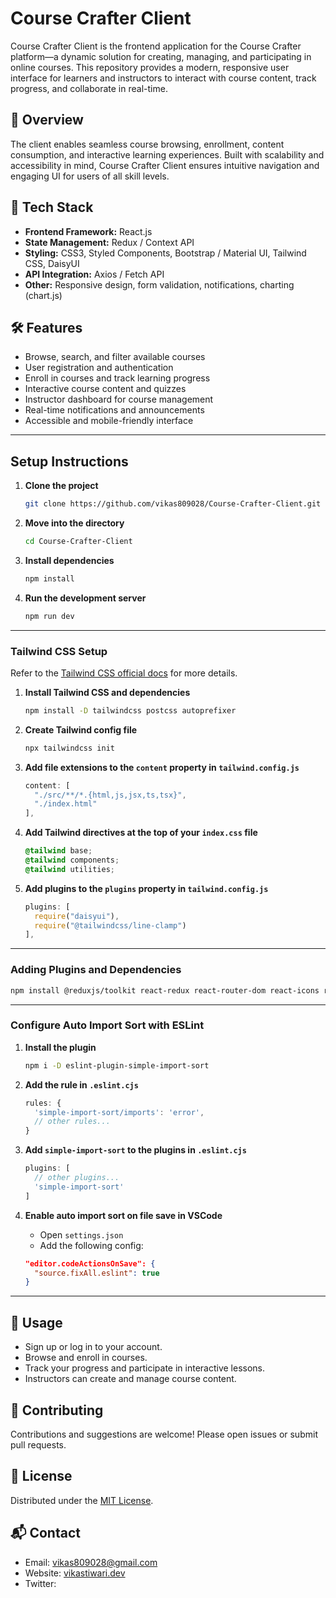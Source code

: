 # Course Crafter Client

Course Crafter Client is the frontend application for the Course Crafter platform—a dynamic solution for creating, managing, and participating in online courses. This repository provides a modern, responsive user interface for learners and instructors to interact with course content, track progress, and collaborate in real-time.

## 🌟 Overview

The client enables seamless course browsing, enrollment, content consumption, and interactive learning experiences. Built with scalability and accessibility in mind, Course Crafter Client ensures intuitive navigation and engaging UI for users of all skill levels.

## 🚀 Tech Stack

- **Frontend Framework:** React.js
- **State Management:** Redux / Context API
- **Styling:** CSS3, Styled Components, Bootstrap / Material UI, Tailwind CSS, DaisyUI
- **API Integration:** Axios / Fetch API
- **Other:** Responsive design, form validation, notifications, charting (chart.js)

## 🛠️ Features

- Browse, search, and filter available courses
- User registration and authentication
- Enroll in courses and track learning progress
- Interactive course content and quizzes
- Instructor dashboard for course management
- Real-time notifications and announcements
- Accessible and mobile-friendly interface

---

## Setup Instructions

1. **Clone the project**

    ```bash
    git clone https://github.com/vikas809028/Course-Crafter-Client.git
    ```

2. **Move into the directory**

    ```bash
    cd Course-Crafter-Client
    ```

3. **Install dependencies**

    ```bash
    npm install
    ```

4. **Run the development server**

    ```bash
    npm run dev
    ```

---

### Tailwind CSS Setup

Refer to the [Tailwind CSS official docs](https://tailwindcss.com/docs/installation) for more details.

1. **Install Tailwind CSS and dependencies**

    ```bash
    npm install -D tailwindcss postcss autoprefixer
    ```

2. **Create Tailwind config file**

    ```bash
    npx tailwindcss init
    ```

3. **Add file extensions to the `content` property in `tailwind.config.js`**

    ```js
    content: [
      "./src/**/*.{html,js,jsx,ts,tsx}",
      "./index.html"
    ],
    ```

4. **Add Tailwind directives at the top of your `index.css` file**

    ```css
    @tailwind base;
    @tailwind components;
    @tailwind utilities;
    ```

5. **Add plugins to the `plugins` property in `tailwind.config.js`**

    ```js
    plugins: [
      require("daisyui"),
      require("@tailwindcss/line-clamp")
    ],
    ```

---

### Adding Plugins and Dependencies

```bash
npm install @reduxjs/toolkit react-redux react-router-dom react-icons react-chartjs-2 chart.js daisyui axios react-hot-toast @tailwindcss/line-clamp
```

---

### Configure Auto Import Sort with ESLint

1. **Install the plugin**

    ```bash
    npm i -D eslint-plugin-simple-import-sort
    ```

2. **Add the rule in `.eslint.cjs`**

    ```js
    rules: {
      'simple-import-sort/imports': 'error',
      // other rules...
    }
    ```

3. **Add `simple-import-sort` to the plugins in `.eslint.cjs`**

    ```js
    plugins: [
      // other plugins...
      'simple-import-sort'
    ]
    ```

4. **Enable auto import sort on file save in VSCode**

    - Open `settings.json`
    - Add the following config:

    ```json
    "editor.codeActionsOnSave": {
      "source.fixAll.eslint": true
    }
    ```

---

## 📌 Usage

- Sign up or log in to your account.
- Browse and enroll in courses.
- Track your progress and participate in interactive lessons.
- Instructors can create and manage course content.

## 🤝 Contributing

Contributions and suggestions are welcome! Please open issues or submit pull requests.

## 📄 License

Distributed under the [MIT License](LICENSE).

## 📬 Contact

- Email: vikas809028@gmail.com
- Website: [vikastiwari.dev](https://vikastiwari.dev)
- Twitter:
